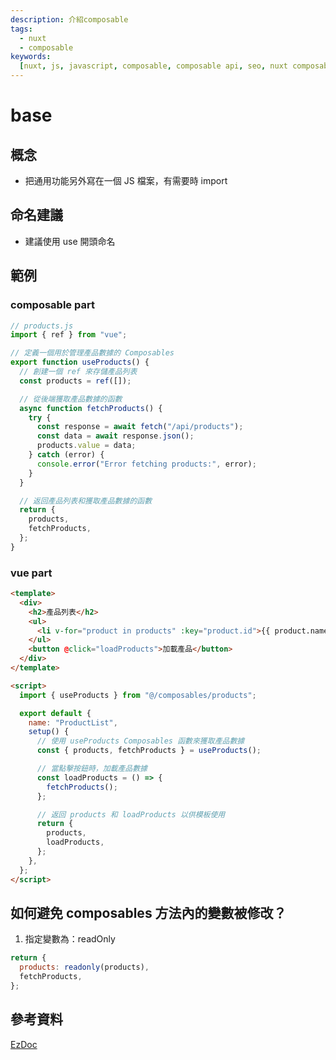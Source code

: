 ```yaml
---
description: 介紹composable
tags:
  - nuxt
  - composable
keywords:
  [nuxt, js, javascript, composable, composable api, seo, nuxt composable api]
---
```


# base

## 概念

- 把通用功能另外寫在一個 JS 檔案，有需要時 import

## 命名建議

- 建議使用 use 開頭命名

## 範例

### composable part

```js
// products.js
import { ref } from "vue";

// 定義一個用於管理產品數據的 Composables
export function useProducts() {
  // 創建一個 ref 來存儲產品列表
  const products = ref([]);

  // 從後端獲取產品數據的函數
  async function fetchProducts() {
    try {
      const response = await fetch("/api/products");
      const data = await response.json();
      products.value = data;
    } catch (error) {
      console.error("Error fetching products:", error);
    }
  }

  // 返回產品列表和獲取產品數據的函數
  return {
    products,
    fetchProducts,
  };
}
```

### vue part

```html
<template>
  <div>
    <h2>產品列表</h2>
    <ul>
      <li v-for="product in products" :key="product.id">{{ product.name }}</li>
    </ul>
    <button @click="loadProducts">加載產品</button>
  </div>
</template>

<script>
  import { useProducts } from "@/composables/products";

  export default {
    name: "ProductList",
    setup() {
      // 使用 useProducts Composables 函數來獲取產品數據
      const { products, fetchProducts } = useProducts();

      // 當點擊按鈕時，加載產品數據
      const loadProducts = () => {
        fetchProducts();
      };

      // 返回 products 和 loadProducts 以供模板使用
      return {
        products,
        loadProducts,
      };
    },
  };
</script>
```

## 如何避免 composables 方法內的變數被修改？

1. 指定變數為：readOnly

```js
return {
  products: readonly(products),
  fetchProducts,
};
```

## 參考資料

[EzDoc](https://ezdoc.cn/docs/nuxtjs/composables/use-async-data)
